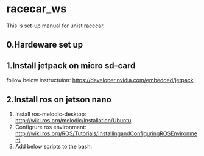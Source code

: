 # racecar_ws
This is set-up manual for unist racecar.  

## 0.Hardeware set up


## 1.Install jetpack on micro sd-card
follow below instructuion:
https://developer.nvidia.com/embedded/jetpack

## 2.Install ros on jetson nano
  1) Install ros-melodic-desktop:
    http://wiki.ros.org/melodic/Installation/Ubuntu
  2) Configrure ros environment:  
    http://wiki.ros.org/ROS/Tutorials/InstallingandConfiguringROSEnvironment
  3) Add below scripts to the bash:
    
